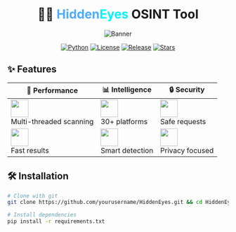 <div align="center">
  
# 🕵️‍♂️ <span style="color: #4facfe;">Hidden</span><span style="color: #00f2fe;">Eyes</span> OSINT Tool
  
![Banner](https://i.imgur.com/YOUR_BANNER.png)

[![Python](https://img.shields.io/badge/Python-3.6+-yellow?logo=python&logoColor=white)](https://python.org)
[![License](https://img.shields.io/badge/License-MIT-blue?logo=open-source-initiative&logoColor=white)](LICENSE)
[![Release](https://img.shields.io/badge/Release-v4.0-orange?logo=github&logoColor=white)](https://github.com/yourusername/HiddenEyes/releases)
[![Stars](https://img.shields.io/github/stars/yourusername/HiddenEyes?color=purple&logo=github&logoColor=white)](https://github.com/yourusername/HiddenEyes/stargazers)

</div>

## ✨ Features

<div align="center">

| 🚀 Performance | 📊 Intelligence | 🔒 Security |
|--------------|---------------|------------|
| <img src="https://img.icons8.com/fluency/48/000000/network.png" width="40"/> <br> Multi-threaded scanning | <img src="https://img.icons8.com/color/48/000000/database.png" width="40"/> <br> 30+ platforms | <img src="https://img.icons8.com/color/48/000000/security-checked.png" width="40"/> <br> Safe requests |
| <img src="https://img.icons8.com/color/48/000000/stopwatch.png" width="40"/> <br> Fast results | <img src="https://img.icons8.com/fluency/48/000000/parse-resume.png" width="40"/> <br> Smart detection | <img src="https://img.icons8.com/color/48/000000/anonymous-mask.png" width="40"/> <br> Privacy focused |

</div>

## 🛠️ Installation

```bash
# Clone with git
git clone https://github.com/yourusername/HiddenEyes.git && cd HiddenEyes

# Install dependencies
pip install -r requirements.txt
